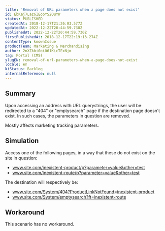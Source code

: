 ```yaml
---
title: 'Removal of URL parameters when a page does not exist'
id: EbKaj7Laz6IEooYS2OuYW
status: PUBLISHED
createdAt: 2018-12-17T21:26:03.577Z
updatedAt: 2022-12-22T20:44:59.730Z
publishedAt: 2022-12-22T20:44:59.730Z
firstPublishedAt: 2018-12-17T22:19:13.274Z
contentType: knownIssue
productTeam: Marketing & Merchandising
author: 2mXZkbi0oi061KicTExNjo
tag: Portal (CMS)
slugEN: removal-of-url-parameters-when-a-page-does-not-exist
locale: en
kiStatus: Backlog
internalReference: null
---
```


## Summary

Upon accessing an address with URL querystrings, the user will be redirected to a "404" or "emptysearch" page if the destination page doesn't exist. In such cases, the parameters in question are removed.

Mostly affects marketing tracking parameters.

## Simulation

Access one of the following pages, in a way that these do not exist on the site in question:

- www.site.com/inexistent-product/p?parameter=value&other=test
- www.site.com/inexistent-route/p?parameter=value&other=test

The destination will respectively be:

- www.site.com/System/404?ProductLinkNotFound=inexistent-product
- www.site.com/System/emptysearch?ft=inexistent-route

## Workaround

This scenario has no workaround.

